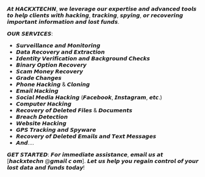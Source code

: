 𝘼𝙩 𝙃𝘼𝘾𝙆𝙓𝙏𝙀𝘾𝙃𝙉, 𝙬𝙚 𝙡𝙚𝙫𝙚𝙧𝙖𝙜𝙚 𝙤𝙪𝙧 𝙚𝙭𝙥𝙚𝙧𝙩𝙞𝙨𝙚 𝙖𝙣𝙙 𝙖𝙙𝙫𝙖𝙣𝙘𝙚𝙙 𝙩𝙤𝙤𝙡𝙨 𝙩𝙤 𝙝𝙚𝙡𝙥 𝙘𝙡𝙞𝙚𝙣𝙩𝙨 𝙬𝙞𝙩𝙝 𝙝𝙖𝙘𝙠𝙞𝙣𝙜, 𝙩𝙧𝙖𝙘𝙠𝙞𝙣𝙜, 𝙨𝙥𝙮𝙞𝙣𝙜, 𝙤𝙧 𝙧𝙚𝙘𝙤𝙫𝙚𝙧𝙞𝙣𝙜 𝙞𝙢𝙥𝙤𝙧𝙩𝙖𝙣𝙩 𝙞𝙣𝙛𝙤𝙧𝙢𝙖𝙩𝙞𝙤𝙣 𝙖𝙣𝙙 𝙡𝙤𝙨𝙩 𝙛𝙪𝙣𝙙𝙨.  

𝙊𝙐𝙍 𝙎𝙀𝙍𝙑𝙄𝘾𝙀𝙎: 
- 𝙎𝙪𝙧𝙫𝙚𝙞𝙡𝙡𝙖𝙣𝙘𝙚 𝙖𝙣𝙙 𝙈𝙤𝙣𝙞𝙩𝙤𝙧𝙞𝙣𝙜
- 𝘿𝙖𝙩𝙖 𝙍𝙚𝙘𝙤𝙫𝙚𝙧𝙮 𝙖𝙣𝙙 𝙀𝙭𝙩𝙧𝙖𝙘𝙩𝙞𝙤𝙣
- 𝙄𝙙𝙚𝙣𝙩𝙞𝙩𝙮 𝙑𝙚𝙧𝙞𝙛𝙞𝙘𝙖𝙩𝙞𝙤𝙣 𝙖𝙣𝙙 𝘽𝙖𝙘𝙠𝙜𝙧𝙤𝙪𝙣𝙙 𝘾𝙝𝙚𝙘𝙠𝙨
- 𝘽𝙞𝙣𝙖𝙧𝙮 𝙊𝙥𝙩𝙞𝙤𝙣 𝙍𝙚𝙘𝙤𝙫𝙚𝙧𝙮
- 𝙎𝙘𝙖𝙢 𝙈𝙤𝙣𝙚𝙮 𝙍𝙚𝙘𝙤𝙫𝙚𝙧𝙮
- 𝙂𝙧𝙖𝙙𝙚 𝘾𝙝𝙖𝙣𝙜𝙚𝙨
- 𝙋𝙝𝙤𝙣𝙚 𝙃𝙖𝙘𝙠𝙞𝙣𝙜 & 𝘾𝙡𝙤𝙣𝙞𝙣𝙜
- 𝙀𝙢𝙖𝙞𝙡 𝙃𝙖𝙘𝙠𝙞𝙣𝙜
- 𝙎𝙤𝙘𝙞𝙖𝙡 𝙈𝙚𝙙𝙞𝙖 𝙃𝙖𝙘𝙠𝙞𝙣𝙜 (𝙁𝙖𝙘𝙚𝙗𝙤𝙤𝙠, 𝙄𝙣𝙨𝙩𝙖𝙜𝙧𝙖𝙢, 𝙚𝙩𝙘.)
- 𝘾𝙤𝙢𝙥𝙪𝙩𝙚𝙧 𝙃𝙖𝙘𝙠𝙞𝙣𝙜
- 𝙍𝙚𝙘𝙤𝙫𝙚𝙧𝙮 𝙤𝙛 𝘿𝙚𝙡𝙚𝙩𝙚𝙙 𝙁𝙞𝙡𝙚𝙨 & 𝘿𝙤𝙘𝙪𝙢𝙚𝙣𝙩𝙨
- 𝘽𝙧𝙚𝙖𝙘𝙝 𝘿𝙚𝙩𝙚𝙘𝙩𝙞𝙤𝙣
- 𝙒𝙚𝙗𝙨𝙞𝙩𝙚 𝙃𝙖𝙘𝙠𝙞𝙣𝙜
- 𝙂𝙋𝙎 𝙏𝙧𝙖𝙘𝙠𝙞𝙣𝙜 𝙖𝙣𝙙 𝙎𝙥𝙮𝙬𝙖𝙧𝙚
- 𝙍𝙚𝙘𝙤𝙫𝙚𝙧𝙮 𝙤𝙛 𝘿𝙚𝙡𝙚𝙩𝙚𝙙 𝙀𝙢𝙖𝙞𝙡𝙨 𝙖𝙣𝙙 𝙏𝙚𝙭𝙩 𝙈𝙚𝙨𝙨𝙖𝙜𝙚𝙨
- 𝘼𝙣𝙙.... 

𝙂𝙀𝙏 𝙎𝙏𝘼𝙍𝙏𝙀𝘿:
𝙁𝙤𝙧 𝙞𝙢𝙢𝙚𝙙𝙞𝙖𝙩𝙚 𝙖𝙨𝙨𝙞𝙨𝙩𝙖𝙣𝙘𝙚, 𝙚𝙢𝙖𝙞𝙡 𝙪𝙨 𝙖𝙩 [𝙝𝙖𝙘𝙠𝙭𝙩𝙚𝙘𝙝𝙣 @𝙜𝙢𝙖𝙞𝙡 𝙘 𝙤𝙢]. 𝙇𝙚𝙩 𝙪𝙨 𝙝𝙚𝙡𝙥 𝙮𝙤𝙪 𝙧𝙚𝙜𝙖𝙞𝙣 𝙘𝙤𝙣𝙩𝙧𝙤𝙡 𝙤𝙛 𝙮𝙤𝙪𝙧 𝙡𝙤𝙨𝙩 𝙙𝙖𝙩𝙖 𝙖𝙣𝙙 𝙛𝙪𝙣𝙙𝙨 𝙩𝙤𝙙𝙖𝙮!
